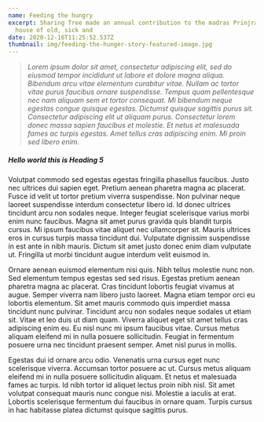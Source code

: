 ```yaml
---
name: Feeding the hungry
excerpt: Sharing Tree made an annual contribution to the madras Prinjrapole, the
  house of old, sick and
date: 2020-12-16T11:25:52.537Z
thumbnail: img/feeding-the-hunger-story-featured-image.jpg
---
```

> *Lorem ipsum dolor sit amet, consectetur adipiscing elit, sed do eiusmod tempor incididunt ut labore et dolore magna aliqua. Bibendum arcu vitae elementum curabitur vitae. Nullam ac tortor vitae purus faucibus ornare suspendisse. Tempus quam pellentesque nec nam aliquam sem et tortor consequat. Mi bibendum neque egestas congue quisque egestas. Dictumst quisque sagittis purus sit. Consectetur adipiscing elit ut aliquam purus. Consectetur lorem donec massa sapien faucibus et molestie. Et netus et malesuada fames ac turpis egestas. Amet tellus cras adipiscing enim. Mi proin sed libero enim.*

##### Hello world this is Heading 5

Volutpat commodo sed egestas egestas fringilla phasellus faucibus. Justo nec ultrices dui sapien eget. Pretium aenean pharetra magna ac placerat. Fusce id velit ut tortor pretium viverra suspendisse. Non pulvinar neque laoreet suspendisse interdum consectetur libero id. Id donec ultrices tincidunt arcu non sodales neque. Integer feugiat scelerisque varius morbi enim nunc faucibus. Magna sit amet purus gravida quis blandit turpis cursus. Mi ipsum faucibus vitae aliquet nec ullamcorper sit. Mauris ultrices eros in cursus turpis massa tincidunt dui. Vulputate dignissim suspendisse in est ante in nibh mauris. Dictum sit amet justo donec enim diam vulputate ut. Fringilla ut morbi tincidunt augue interdum velit euismod in.

Ornare aenean euismod elementum nisi quis. Nibh tellus molestie nunc non. Sed elementum tempus egestas sed sed risus. Egestas pretium aenean pharetra magna ac placerat. Cras tincidunt lobortis feugiat vivamus at augue. Semper viverra nam libero justo laoreet. Magna etiam tempor orci eu lobortis elementum. Sit amet mauris commodo quis imperdiet massa tincidunt nunc pulvinar. Tincidunt arcu non sodales neque sodales ut etiam sit. Vitae et leo duis ut diam quam. Viverra aliquet eget sit amet tellus cras adipiscing enim eu. Eu nisl nunc mi ipsum faucibus vitae. Cursus metus aliquam eleifend mi in nulla posuere sollicitudin. Feugiat in fermentum posuere urna nec tincidunt praesent semper. Amet nisl purus in mollis.

Egestas dui id ornare arcu odio. Venenatis urna cursus eget nunc scelerisque viverra. Accumsan tortor posuere ac ut. Cursus metus aliquam eleifend mi in nulla posuere sollicitudin aliquam. Et netus et malesuada fames ac turpis. Id nibh tortor id aliquet lectus proin nibh nisl. Sit amet volutpat consequat mauris nunc congue nisi. Molestie a iaculis at erat. Lobortis scelerisque fermentum dui faucibus in ornare quam. Turpis cursus in hac habitasse platea dictumst quisque sagittis purus.